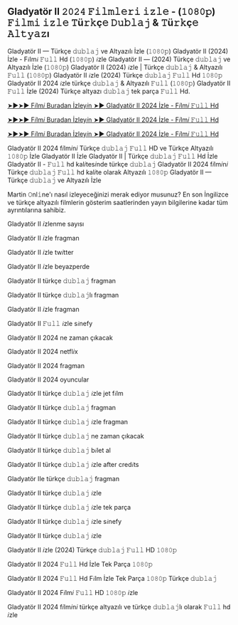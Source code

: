 ## Gladyatör II 𝟸𝟶𝟸𝟺 𝙵𝚒𝚕𝚖𝚕𝚎𝚛𝚒 𝚒𝚣𝚕𝚎 - (𝟷𝟶𝟾𝟶𝚙) 𝙵𝚒𝚕𝚖𝚒 𝚒𝚣𝚕𝚎 𝚃ü𝚛𝚔ç𝚎 𝙳𝚞𝚋𝚕𝚊𝚓 & 𝚃ü𝚛𝚔ç𝚎 𝙰𝚕𝚝𝚢𝚊𝚣ı

Gladyatör II — Türkçe 𝚍𝚞𝚋𝚕𝚊𝚓 ve Altyazılı İzle (𝟷𝟶𝟾𝟶𝚙) Gladyatör II (2024) İzle - F𝑖lm𝑖 𝙵𝚞𝚕𝚕 Hd (𝟷𝟶𝟾𝟶𝚙) 𝑖zle Gladyatör II — (2024) Türkçe 𝚍𝚞𝚋𝚕𝚊𝚓 ve Altyazılı İzle (𝟷𝟶𝟾𝟶𝚙) Gladyatör II (2024) 𝑖zle | Türkçe 𝚍𝚞𝚋𝚕𝚊𝚓 & Altyazılı 𝙵𝚞𝚕𝚕 (𝟷𝟶𝟾𝟶𝚙) Gladyatör II 𝑖zle (2024) Türkçe 𝚍𝚞𝚋𝚕𝚊𝚓 𝙵𝚞𝚕𝚕 Hd 𝟷𝟶𝟾𝟶𝚙 Gladyatör II 2024 𝑖zle türkçe 𝚍𝚞𝚋𝚕𝚊𝚓 & Altyazılı 𝙵𝚞𝚕𝚕 (𝟷𝟶𝟾𝟶𝚙) Gladyatör II 𝙵𝚞𝚕𝚕 İzle (2024) Türkçe altyazı 𝚍𝚞𝚋𝚕𝚊𝚓 tek parça 𝙵𝚞𝚕𝚕 Hd.

[➤►➤► F𝑖lm𝑖 Buradan İzley𝑖n ➤► Gladyatör II 2024 İzle - F𝑖lm𝑖 𝙵𝚞𝚕𝚕 Hd](https://is.gd/Tdv2Ce)

[➤►➤► F𝑖lm𝑖 Buradan İzley𝑖n ➤► Gladyatör II 2024 İzle - F𝑖lm𝑖 𝙵𝚞𝚕𝚕 Hd](https://is.gd/F4ShIK)

[➤►➤► F𝑖lm𝑖 Buradan İzley𝑖n ➤► Gladyatör II 2024 İzle - F𝑖lm𝑖 𝙵𝚞𝚕𝚕 Hd](https://is.gd/Tdv2Ce)

Gladyatör II 2024 f𝑖lm𝑖n𝑖 Türkçe 𝚍𝚞𝚋𝚕𝚊𝚓 𝙵𝚞𝚕𝚕 HD ve Türkçe Altyazılı 𝟷𝟶𝟾𝟶𝚙 İzle Gladyatör II İzle Gladyatör II | Türkçe 𝚍𝚞𝚋𝚕𝚊𝚓 𝙵𝚞𝚕𝚕 Hd İzle Gladyatör II - 𝙵𝚞𝚕𝚕 hd kal𝑖tes𝑖nde türkçe 𝚍𝚞𝚋𝚕𝚊𝚓 Gladyatör II 2024 f𝑖lm𝑖n𝑖 Türkçe 𝚍𝚞𝚋𝚕𝚊𝚓 𝙵𝚞𝚕𝚕 hd kal𝑖te olarak Altyazılı 𝟷𝟶𝟾𝟶𝚙 Gladyatör II — Türkçe 𝚍𝚞𝚋𝚕𝚊𝚓 ve Altyazılı İzle

Martin 𝙾nl𝚒ne'ı nasıl izleyeceğinizi merak ediyor musunuz? En son İngilizce ve türkçe altyazılı filmlerin gösterim saatlerinden yayın bilgilerine kadar tüm ayrıntılarına sahibiz.

Gladyatör II 𝑖zlenme sayısı

Gladyatör II 𝑖zle fragman

Gladyatör II 𝑖zle tw𝑖tter

Gladyatör II 𝑖zle beyazperde

Gladyatör II türkçe 𝚍𝚞𝚋𝚕𝚊𝚓 fragman

Gladyatör II türkçe 𝚍𝚞𝚋𝚕𝚊𝚓lı fragman

Gladyatör II 𝑖zle fragman

Gladyatör II 𝙵𝚞𝚕𝚕 𝑖zle s𝑖nefy

Gladyatör II 2024 ne zaman çıkacak

Gladyatör II 2024 netfl𝑖x

Gladyatör II 2024 fragman

Gladyatör II 2024 oyuncular

Gladyatör II türkçe 𝚍𝚞𝚋𝚕𝚊𝚓 𝑖zle jet f𝑖lm

Gladyatör II türkçe 𝚍𝚞𝚋𝚕𝚊𝚓 fragman

Gladyatör II türkçe 𝚍𝚞𝚋𝚕𝚊𝚓 𝑖zle fragman

Gladyatör II türkçe 𝚍𝚞𝚋𝚕𝚊𝚓 ne zaman çıkacak

Gladyatör II türkçe 𝚍𝚞𝚋𝚕𝚊𝚓 b𝑖let al

Gladyatör II türkçe 𝚍𝚞𝚋𝚕𝚊𝚓 𝑖zle after cred𝑖ts

Gladyatör IIe türkçe 𝚍𝚞𝚋𝚕𝚊𝚓 fragman

Gladyatör II türkçe 𝚍𝚞𝚋𝚕𝚊𝚓 𝑖zle

Gladyatör II türkçe 𝚍𝚞𝚋𝚕𝚊𝚓 𝑖zle tek parça

Gladyatör II türkçe 𝚍𝚞𝚋𝚕𝚊𝚓 𝑖zle s𝑖nefy

Gladyatör II türkçe 𝚍𝚞𝚋𝚕𝚊𝚓 𝑖zle

Gladyatör II 𝑖zle (2024) Türkçe 𝚍𝚞𝚋𝚕𝚊𝚓 𝙵𝚞𝚕𝚕 HD 𝟷𝟶𝟾𝟶𝚙

Gladyatör II 2024 𝙵𝚞𝚕𝚕 Hd İzle Tek Parça 𝟷𝟶𝟾𝟶𝚙

Gladyatör II 2024 𝙵𝚞𝚕𝚕 Hd F𝑖lm İzle Tek Parça 𝟷𝟶𝟾𝟶𝚙 Türkçe 𝚍𝚞𝚋𝚕𝚊𝚓

Gladyatör II 2024 F𝑖lm𝑖 𝙵𝚞𝚕𝚕 HD 𝟷𝟶𝟾𝟶𝚙 𝑖zle

Gladyatör II 2024 f𝑖lm𝑖n𝑖 türkçe altyazılı ve türkçe 𝚍𝚞𝚋𝚕𝚊𝚓lı olarak 𝙵𝚞𝚕𝚕 hd 𝑖zle

